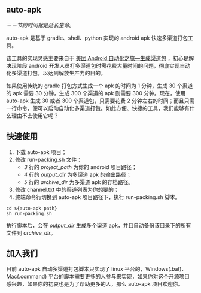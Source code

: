 ## auto-apk

*－－节约时间就是延长生命。*

auto-apk 是基于 gradle、shell、python 实现的 android apk 快速多渠道打包工具。

该工具的实现灵感主要来自于 [美团 Android 自动化之旅—生成渠道包](http://tech.meituan.com/mt-apk-packaging.html) ，初心是解决现阶段 android 开发人员打多渠道包时需花费大量时间的问题，彻底实现自动化多渠道打包，以达到解放生产力的目的。

如果使用传统的 gradle 打包方式生成一个 apk 的时间为 1 分钟，生成 30 个渠道的 apk 需要 30 分钟，生成 300 个渠道的 apk 则需要 300 分钟。现在，使用 auto-apk 生成 30 或者 300 个渠道包，只需要花费 2 分钟左右的时间；而且只需一行命令，便可以启动自动化多渠道打包。如此方便、快捷的工具，我们能够有什么理由不去使用它呢？


## 快速使用

1. 下载 auto-apk 项目；
2. 修改 run-packing.sh 文件：
   - *3* 行的 *project_path* 为你的 android 项目路径；
   - *4* 行的 *output_dir* 为多渠道 apk 的输出路径；
   - *5* 行的 *archive_dir* 为多渠道 apk 的存档路径。
3. 修改 channel.txt 中的渠道列表为你想要的；
4. 终端命令行切换到 auto-apk 项目路径下，执行 run-packing.sh 脚本。

```
cd ${auto-apk path}
sh run-packing.sh
```

执行脚本后，会在 *output_dir* 生成多个渠道 apk，并且自动备份该目录下的所有文件到 *archive_dir*。

## 加入我们

目前 auto-apk 自动多渠道打包脚本只实现了 linux 平台的，Windows(.bat)、Mac(.command) 平台的脚本需要更多的人参与来实现，如果你对这个开源项目感兴趣，如果你的初衷也是为了帮助更多的人，那么 auto-apk 项目欢迎你。
